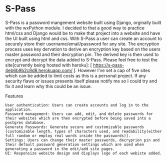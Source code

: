 # S-Pass

S-Pass is a password mangement website built using Django, orginally built with the wxPython module. I decided to that a good way to practice html/css and Django would be to make that project into a website and have the UI built using html and css.
With S-Pass a user can create an account to securely store their username/email/password for any site. The encryption process uses key dervation to derive an encryption key based on the users master password and their decryption pin. The derived key is then used to 
encrypt and decrypt the data added to S-Pass. Please feel free to test the site[currently being hosted with heroku]: [ https://s-pass-4eb6b9b2c8d8.herokuapp.com/ ]. However I've set a cap of five sites which can be added to limit costs as this is a personal project. If any security flaws or issues presents itself please notify me so I could try and fix it and learn why this could be an issue. 
 
Features

    User authentication: Users can create accounts and log in to the application.
    Password management: Users can add, edit, and delete passwords for their websites which are then encrypted before being saved into a postgres database.
    Generate Passwords: Generate secure and customizable passwords [customizable length, types of characters used, and readability(either full random or employ real words inside the passwords)].
    Settings: Users can change their master passwords, decryprion pin and their default password generation settings which are used when generating a password in the edit/add site pages.
    UI: Responsize website design and displays logo of each webiste added.
    
    

